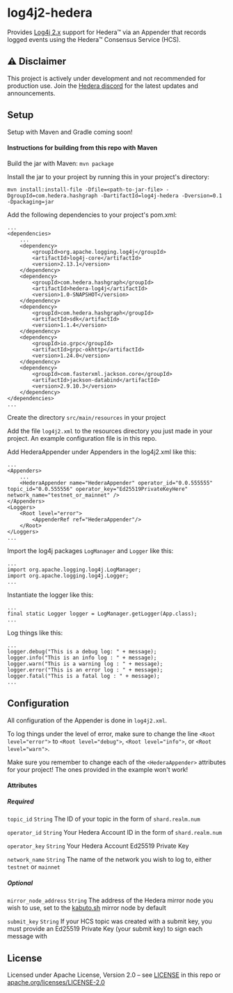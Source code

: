 # log4j2-hedera
Provides [Log4j 2.x] support for Hedera™ via an Appender that records logged events using the Hedera™ Consensus Service (HCS).

[Log4j 2.x]: https://logging.apache.org/log4j/2.x/

## ⚠️ Disclaimer

This project is actively under development and not recommended for production use. 
Join the [Hedera discord](https://hedera.com/discord) for the latest updates and announcements.

## Setup

Setup with Maven and Gradle coming soon!

#### Instructions for building from this repo with Maven

Build the jar with Maven:
```mvn package```

Install the jar to your project by running this in your project's directory:
```
mvn install:install-file -Dfile=<path-to-jar-file> -DgroupId=com.hedera.hashgraph -DartifactId=log4j-hedera -Dversion=0.1 -Dpackaging=jar
```

Add the following dependencies to your project's pom.xml:
```
...
<dependencies>
    ...
    <dependency>
        <groupId>org.apache.logging.log4j</groupId>
        <artifactId>log4j-core</artifactId>
        <version>2.13.1</version>
    </dependency>
    <dependency>
        <groupId>com.hedera.hashgraph</groupId>
        <artifactId>hedera-log4j</artifactId>
        <version>1.0-SNAPSHOT</version>
    </dependency>
    <dependency>
        <groupId>com.hedera.hashgraph</groupId>
        <artifactId>sdk</artifactId>
        <version>1.1.4</version>
    </dependency>
    <dependency>
        <groupId>io.grpc</groupId>
        <artifactId>grpc-okhttp</artifactId>
        <version>1.24.0</version>
    </dependency>
    <dependency>
        <groupId>com.fasterxml.jackson.core</groupId>
        <artifactId>jackson-databind</artifactId>
        <version>2.9.10.3</version>
    </dependency>
</dependencies>
...
```

Create the directory `src/main/resources` in your project

Add the file `log4j2.xml` to the resources directory you just made in your project.  An example configuration file is in this repo.

Add HederaAppender under Appenders in the log4j2.xml like this:
```
...
<Appenders>
    ...
    <HederaAppender name="HederaAppender" operator_id="0.0.555555" topic_id="0.0.555556" operator_key="Ed25519PrivateKeyHere" network_name="testnet_or_mainnet" />
</Appenders>
<Loggers>
    <Root level="error">
        <AppenderRef ref="HederaAppender"/>
    </Root>
</Loggers>
...
```

Import the log4j packages `LogManager` and `Logger` like this:
```
...
import org.apache.logging.log4j.LogManager;
import org.apache.logging.log4j.Logger;
...
```

Instantiate the logger like this:
```
...
final static Logger logger = LogManager.getLogger(App.class);
...
```

Log things like this:
```
...
logger.debug("This is a debug log: " + message);
logger.info("This is an info log : " + message);
logger.warn("This is a warning log : " + message);
logger.error("This is an error log : " + message);
logger.fatal("This is a fatal log : " + message);
...
```

## Configuration

All configuration of the Appender is done in `log4j2.xml`.

To log things under the level of error, make sure to change the line `<Root level="error">` to `<Root level="debug">`, `<Root level="info">`, or `<Root level="warn">`.

Make sure you remember to change each of the `<HederaAppender>` attributes for your project!  The ones provided in the example won't work!

#### Attributes

##### Required

```topic_id```
`String`
The ID of your topic in the form of `shard.realm.num`

```operator_id```
`String`
Your Hedera Account ID in the form of `shard.realm.num`

```operator_key```
`String`
Your Hedera Account Ed25519 Private Key

```network_name```
`String`
The name of the network you wish to log to, either `testnet` or `mainnet`

##### Optional

```mirror_node_address```
`String`
The address of the Hedera mirror node you wish to use, set to the [kabuto.sh](https://docs.kabuto.sh) mirror node by default

```submit_key```
`String`
If your HCS topic was created with a submit key, you must provide an Ed25519 Private Key (your submit key) to sign each message with

## License

Licensed under Apache License,
Version 2.0 – see [LICENSE](LICENSE) in this repo
or [apache.org/licenses/LICENSE-2.0](http://www.apache.org/licenses/LICENSE-2.0)
